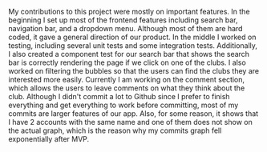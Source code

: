 My contributions to this project were mostly on important features. In the beginning I set up most of the frontend features including search bar, navigation bar, and a dropdown
menu. Although most of them are hard coded, it gave a general direction of our product. 
In the middle I worked on testing, including several unit tests and some integration tests. Additionally, I also created a component test for our search bar that shows
the search bar is correctly rendering the page if we click on one of the clubs.
I also worked on filtering the bubbles so that the users can find the clubs they are interested more easily.
Currently I am working on the comment section, which allows the users to leave comments on what they think about the club.
Although I didn't commit a lot to Github since I prefer to finish everything and get everything to work before committing, most of my commits are larger features of our app. Also, for some reason, it shows that I have 2 accounts with the same name and one of them does not show on the actual graph, which is the reason why my commits graph fell exponentially after MVP.
